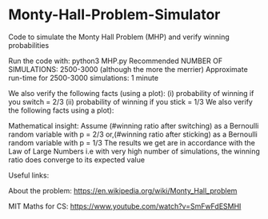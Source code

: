 # Monty-Hall-Problem-Simulator


Code to simulate the Monty Hall Problem (MHP) and verify winning probabilities
   
Run the code with: python3 MHP.py <NUMBER OF SIMULATIONS>
Recommended NUMBER OF SIMULATIONS: 2500-3000 (although the more the merrier)
Approximate run-time for 2500-3000 simulations: 1 minute

We also verify the following facts (using a plot):
(i) probability of winning if you switch = 2/3
(ii) probability of winning if you stick = 1/3
We also verify the following facts using a plot):

Mathematical insight:
Assume (#winning ratio after switching) as a Bernoulli random variable with p = 2/3
or,(#winning ratio after sticking) as a Bernoulli random variable with p = 1/3
The results we get are in accordance with the Law of Large Numbers 
i.e with very high number of simulations, the winning ratio does converge to its expected value
   
Useful links: 
   
About the problem: https://en.wikipedia.org/wiki/Monty_Hall_problem
   
MIT Maths for CS: https://www.youtube.com/watch?v=SmFwFdESMHI
   
